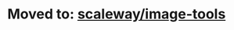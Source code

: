 Moved to: [scaleway/image-tools](https://github.com/scaleway/image-tools)
=========================================================================
